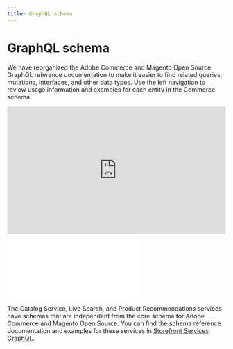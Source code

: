 ```yaml
---
title: GraphQL schema
---
```


# GraphQL schema

We have reorganized the Adobe Commerce and Magento Open Source GraphQL reference documentation to make it easier to find related queries, mutations, interfaces, and other data types. Use the left navigation to review usage information and examples for each entity in the Commerce schema.

<iframe frameborder="0" style="width:100%;height:292px;" src="https://viewer.diagrams.net/?tags=%7B%7D&highlight=0000ff&edit=_blank&layers=1&nav=1#G1VdKNUofLV242ouSen_8VveZfK-EbckGJ"></iframe>

<embed type="image/svg+xml" src="image.svg" />

<object type="image/svg+xml" data="graphql-schema.svg"></object>

<InlineAlert variant="info" slots="text" />

The Catalog Service, Live Search, and Product Recommendations services have schemas that are independent from the core schema for Adobe Commerce and Magento Open Source. You can find the schema reference documentation and examples for these services in [Storefront Services GraphQL](https://developer.adobe.com/commerce/services/graphql/).
